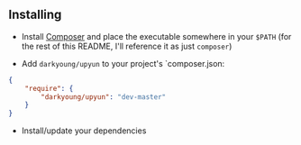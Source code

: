 ## Installing

- Install [Composer](http://getcomposer.org) and place the executable somewhere in your `$PATH` (for the rest of this README,
I'll reference it as just `composer`)

- Add `darkyoung/upyun` to your project's `composer.json:

```json
{
    "require": {
        "darkyoung/upyun": "dev-master"
    }
}
```

- Install/update your dependencies
